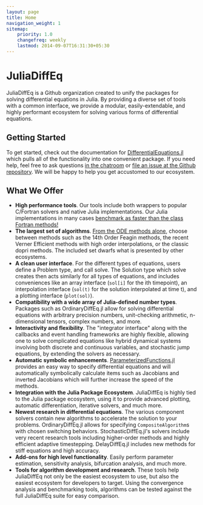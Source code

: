 ```yaml
---
layout: page
title: Home
navigation_weight: 1
sitemap:
    priority: 1.0
    changefreq: weekly
    lastmod: 2014-09-07T16:31:30+05:30
---
```

# JuliaDiffEq

JuliaDiffEq is a Github organization created to unify the packages for solving differential
equations in Julia. By providing a diverse set of tools with a common interface,
we provide a modular, easily-extendable, and highly
performant ecosystem for solving various forms of differential equations.

## Getting Started

To get started, check out the documentation for [DifferentialEquations.jl](https://juliadiffeq.github.io/DiffEqDocs.jl/latest/index.html)
which pulls all of the functionality into one convenient package. If you need help,
feel free to ask questions [in the chatroom](https://gitter.im/JuliaDiffEq/Lobby)
or [file an issue at the Github repository](https://github.com/JuliaDiffEq/DifferentialEquations.jl/issues).
We will be happy to help you get accustomed to our ecosystem.

## What We Offer

- **High performance tools**. Our tools include both wrappers to popular C/Fortran
  solvers and native Julia implementations. Our Julia implementations in many
  cases [benchmark as faster than the class Fortran methods!](https://github.com/JuliaDiffEq/DiffEqBenchmarks.jl)
- **The largest set of algorithms**. [From the ODE methods alone](https://juliadiffeq.github.io/DiffEqDocs.jl/latest/solvers/ode_solve.html),
  choose between methods such as the 14th Order Feagin methods, the recent Verner
  Efficient methods with high order interpolations, or the classic dopri methods.
  The included set dwarfs what is presented by other ecosystems.
- **A clean user interface**. For the different types of equations, users define a Problem
  type, and call solve. The Solution type which solve creates then acts similarly
  for all types of equations, and includes conveniences like an array interface
  (`sol[i]` for the ith timepoint), an interpolation interface (`sol(t)` for the
  solution interpolated at time t), and a plotting interface (`plot(sol)`).
- **Compatibility with a wide array of Julia-defined number types**. Packages such as
  OrdinaryDiffEq.jl allow for solving differential equations with arbitrary precision
  numbers, unit-checking arithmetic, n-dimensional tensors, complex numbers, and more.
- **Interactivity and flexibility**. The "integrator interface" along with the callbacks
  and event handling frameworks are highly flexible, allowing one to solve complicated
  equations like hybrid dynamical systems involving both discrete and continuous variables,
  and stochastic jump equations, by extending the solvers as necessary.
- **Automatic symbolic enhancements**. [ParameterizedFunctions.jl](https://github.com/JuliaDiffEq/ParameterizedFunctions.jl)
  provides an easy way to specify differential equations and will automatically
  symbolically calculate items such as Jacobians and inverted Jacobians which
  will further increase the speed of the methods.
- **Integration with the Julia Package Ecosystem**. JuliaDiffEq is highly tied
  to the Julia package ecosystem, using it to provide advanced plotting, automatic
  differentiation, iterative solvers, and much more.
- **Newest research in differential equations**. The various component solvers
  contain new algorithms to accelerate the solution to your problems. OrdinaryDiffEq.jl
  allows for specifying `CompositeAlgorithm`s with chosen switching behaviors.
  StochasticDiffEq.jl's solvers include very recent research tools including
  higher-order methods and highly efficient adaptive timestepping. DelayDiffEq.jl
  includes new methods for stiff equations and high accuracy.
- **Add-ons for high level functionality**. Easily perform parameter estimation,
  sensitivity analysis, bifurcation analysis, and much more.
- **Tools for algorithm development and research**. These tools help JuliaDiffEq
  not only be the easiest ecosystem to use, but also the easiest ecosystem for developers to target.
  Using the convergence analysis and benchmarking tools, algorithms can be tested
  against the full JuliaDiffEq suite for easy comparison.
